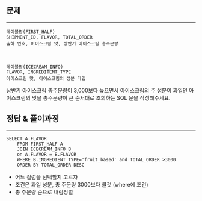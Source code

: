 ## 문제 
***
    테이블명(FIRST_HALF)
    SHIPMENT_ID, FLAVOR, TOTAL_ORDER 
    출하 번호, 아이스크림 맛, 상반기 아이스크림 총주문량
<br>
    
    테이블명(ICECREAM_INFO)
    FLAVOR, INGREDITENT_TYPE
    아이스크림 맛, 아이스크림의 성분 타입


상반기 아이스크림 총주문량이 3,000보다 높으면서 아이스크림의 주 성분이 과일인 아이스크림의 맛을 총주문량이 큰 순서대로 조회하는 SQL 문을 작성해주세요.
<br>
## 정답 & 풀이과정
***
    SELECT A.FLAVOR 
        FROM FIRST_HALF A
        JOIN ICECREAM_INFO B
        on A.FLAVOR = B.FLAVOR
        WHERE B.INGREDIENT_TYPE='fruit_based' and TOTAL_ORDER >3000
        ORDER BY TOTAL_ORDER DESC
- 어느 컬럼을 선택할지 고르자
- 조건은 과일 성분, 총 주문량 3000보다 클것 (where에 조건)
- 총 주문량 순으로 내림정렬

 
